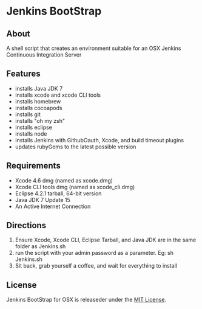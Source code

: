 # Jenkins BootStrap

## About

A shell script that creates an environment suitable for an OSX Jenkins Continuous Integration Server

## Features

* installs Java JDK 7
* installs xcode and xcode CLI tools
* installs homebrew
* installs cocoapods
* installs git
* installs "oh my zsh"
* installs eclipse
* installs node
* installs Jenkins with GithubOauth, Xcode, and build timeout plugins
* updates rubyGems to the latest possible version

## Requirements

* Xcode 4.6 dmg (named as xcode.dmg)
* Xcode CLI tools dmg (named as xcode_cli.dmg)
* Eclipse 4.2.1 tarball, 64-bit version
* Java JDK 7 Update 15
* An Active Internet Connection

## Directions

1. Ensure Xcode, Xcode CLI, Eclipse Tarball, and Java JDK are in the same folder as Jenkins.sh
2. run the script with your admin password as a parameter. Eg: sh Jenkins.sh <password>
3. Sit back, grab yourself a coffee, and wait for everything to install

## License

Jenkins BootStrap for OSX is releaseder under the [MIT License](http://opensource.org/licenses/MIT).
